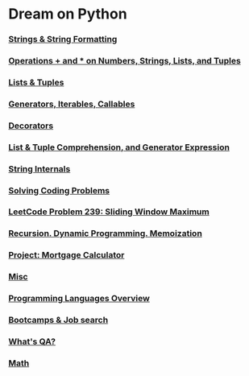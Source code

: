 # Dream on Python

### [Strings & String Formatting](strings_and_string_formatting.md)

### [Operations + and * on Numbers, Strings, Lists, and Tuples](operations_plus_product_on_numbers_strings_lists_tuples.md)

### [Lists & Tuples](lists_and_tuples.md)

### [Generators, Iterables, Callables](generators_iterables_callables.md)

### [Decorators](decorators.md)

### [List & Tuple Comprehension, and Generator Expression](list_tuple_generator_comprehensions.md)

### [String Internals](string_internals.md)

### [Solving Coding Problems](solving_coding_problems.md)

### [LeetCode Problem 239: Sliding Window Maximum](leetcode_239.md)

### [Recursion. Dynamic Programming. Memoization](dynamic_programming.md)

### [Project: Mortgage Calculator](mortgage_calculator.md)

### [Misc](misc.md)

### [Programming Languages Overview](programming_languages_overview.md)

### [Bootcamps & Job search](bootcamps_job_search.md)

### [What's QA?](qa.md)

### [Math](math.md)